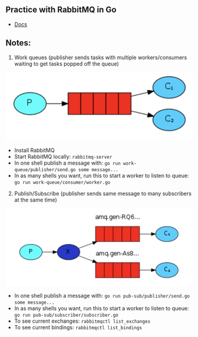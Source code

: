 ## Practice with RabbitMQ in Go 

* [Docs](https://www.rabbitmq.com/getstarted.html)

## Notes:

1. Work queues (publisher sends tasks with multiple workers/consumers waiting to get tasks popped off the queue)

![alt text](./work-queue.png "Work Queue Img")

  * Install RabbitMQ
  * Start RabbitMQ locally: `rabbitmq-server`
  * In one shell publish a message with: `go run work-queue/publisher/send.go some message...`
  * In as many shells you want, run this to start a worker to listen to queue: `go run work-queue/consumer/worker.go`

2. Publish/Subscribe (publisher sends same message to many subscribers at the same time)

![alt text](./pub-sub.png "Pub Sub Img")

  * In one shell publish a message with: `go run pub-sub/publisher/send.go some message...`
  * In as many shells you want, run this to start a worker to listen to queue: `go run pub-sub/subscriber/subscriber.go`
  * To see current exchanges: `rabbitmqctl list_exchanges`
  * To see current bindings: `rabbitmqctl list_bindings`
